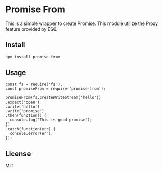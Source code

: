Promise From
============

This is a simple wrapper to create Promise. This module utilize the [Proxy](https://developer.mozilla.org/en-US/docs/Web/JavaScript/Reference/Global_Objects/Proxy) feature provided by ES6.

Install
-------

```Bash
npm install promise-from
```

Usage
-----

```Node.JS
const fs = require('fs');
const promiseFrom = require('promise-from');

promiseFrom(fs.createWriteStream('hello'))
.expect('open')
.write('hello')
.write('promise')
.then(function() {
  console.log('This is good promise');
})
.catch(function(err) {
  console.error(err);
});
```

License
-------

MIT
